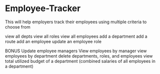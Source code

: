 # Employee-Tracker
This will help employers track their employees using multiple criteria to choose from

view all depts
view all roles
view all employees
add a department
add a route
add an employee
update an employee role

BONUS
Update employee managers
View employees by manager
view employees by department
delete departments, roles, and employees
view total utilized budget of a department (combined salaries of all employees in a department)